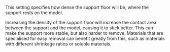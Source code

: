 This setting specifies how dense the support floor will be, where the support rests on the model.

Increasing the density of the support floor will increase the contact area between the support and the model, causing it to stick better. This can make the support more stable, but also harder to remove. Materials that are specialised for easy removal can benefit greatly from this, such as materials with different shrinkage ratios or soluble materials.